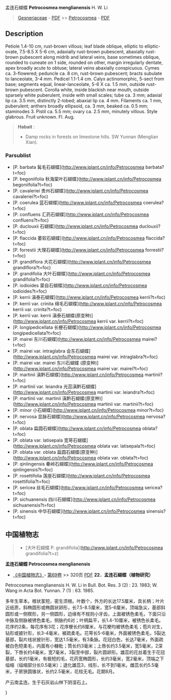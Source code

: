 孟连石蝴蝶 **Petrocosmea menglianensis** H. W. Li

> [Gesneriaceae](http://www.iplant.cn/info/Gesneriaceae?t=foc) - [PDF](http://www.iplant.cn/foc/pdf/Gesneriaceae.pdf) >> [Petrocosmea](http://www.iplant.cn/info/Petrocosmea?t=foc) - [PDF](http://www.iplant.cn/foc/pdf/Petrocosmea.pdf)
## Description

Petiole 1.4-10 cm, rust-brown villous; leaf blade oblique, elliptic to elliptic-ovate, 7.5-8.5 X 5-6 cm, adaxially rust-brown pubescent, abaxially rust-brown pubescent along midrib and lateral veins, base sometimes oblique, rounded to cuneate on 1 side, rounded on other, margin irregularly dentate, apex broadly acute to obtuse; lateral veins abaxially conspicuous. Cymes ca. 3-flowered; peduncle ca. 8 cm, rust-brown pubescent; bracts subulate to lanceolate, 3-4 mm. Pedicel 1.1-1.4 cm. Calyx actinomorphic, 5-sect from base; segments equal, linear-lanceolate, 5-6 X ca. 1.5 mm, outside rust-brown pubescent. Corolla white, inside blackish near mouth, outside sparsely white puberulent, inside with small scales; tube ca. 3 mm; adaxial lip ca. 3.5 mm, distinctly 2-lobed; abaxial lip ca. 4 mm. Filaments ca. 1 mm, puberulent; anthers broadly ellipsoid, ca. 3 mm, beaked ca. 0.5 mm; staminodes 3. Pistil ca. 5.5 mm; ovary ca. 2.5 mm, minutely villous. Style glabrous. Fruit unknown. Fl. Aug.


> **Habait** : 
>* Damp rocks in forests on limestone hills. SW Yunnan (Menglian Xian).


### Parsublist

* [P.  barbata  髯毛石蝴蝶](http://www.iplant.cn/info/Petrocosmea barbata?t=foc)
* [P.  begoniifolia  秋海棠叶石蝴蝶](http://www.iplant.cn/info/Petrocosmea begoniifolia?t=foc)
* [P.  cavaleriei  贵州石蝴蝶](http://www.iplant.cn/info/Petrocosmea cavaleriei?t=foc)
* [P.  coerulea  蓝石蝴蝶](http://www.iplant.cn/info/Petrocosmea coerulea?t=foc)
* [P.  confluens  汇药石蝴蝶](http://www.iplant.cn/info/Petrocosmea confluens?t=foc)
* [P.  duclouxii  石蝴蝶](http://www.iplant.cn/info/Petrocosmea duclouxii?t=foc)
* [P.  flaccida  萎软石蝴蝶](http://www.iplant.cn/info/Petrocosmea flaccida?t=foc)
* [P.  forrestii  大理石蝴蝶](http://www.iplant.cn/info/Petrocosmea forrestii?t=foc)
* [P.  grandiflora  大花石蝴蝶](http://www.iplant.cn/info/Petrocosmea grandiflora?t=foc)
* [P.  grandifolia  大叶石蝴蝶](http://www.iplant.cn/info/Petrocosmea grandifolia?t=foc)
* [P.  iodioides  蒙自石蝴蝶](http://www.iplant.cn/info/Petrocosmea iodioides?t=foc)
* [P.  kerrii  滇泰石蝴蝶](http://www.iplant.cn/info/Petrocosmea kerrii?t=foc)
* [P.  kerrii var. crinita  绵毛石蝴蝶](http://www.iplant.cn/info/Petrocosmea kerrii var. crinita?t=foc)
* [P.  kerrii var. kerrii  滇泰石蝴蝶(原变种)](http://www.iplant.cn/info/Petrocosmea kerrii var. kerrii?t=foc)
* [P.  longipedicellata  长梗石蝴蝶](http://www.iplant.cn/info/Petrocosmea longipedicellata?t=foc)
* [P.  mairei  东川石蝴蝶](http://www.iplant.cn/info/Petrocosmea mairei?t=foc)
* [P.  mairei var. intraglabra  会东石蝴蝶](http://www.iplant.cn/info/Petrocosmea mairei var. intraglabra?t=foc)
* [P.  mairei var. mairei  东川石蝴蝶 (原变种)](http://www.iplant.cn/info/Petrocosmea mairei var. mairei?t=foc)
* [P.  martinii  滇黔石蝴蝶](http://www.iplant.cn/info/Petrocosmea martinii?t=foc)
* [P.  martinii var. leiandra  光蕊滇黔石蝴蝶](http://www.iplant.cn/info/Petrocosmea martinii var. leiandra?t=foc)
* [P.  martinii var. martinii  滇黔石蝴蝶(原变种)](http://www.iplant.cn/info/Petrocosmea martinii var. martinii?t=foc)
* [P.  minor  小石蝴蝶](http://www.iplant.cn/info/Petrocosmea minor?t=foc)
* [P.  nervosa  显脉石蝴蝶](http://www.iplant.cn/info/Petrocosmea nervosa?t=foc)
* [P.  oblata  扁圆石蝴蝶](http://www.iplant.cn/info/Petrocosmea oblata?t=foc)
* [P.  oblata var. latisepala  宽萼石蝴蝶](http://www.iplant.cn/info/Petrocosmea oblata var. latisepala?t=foc)
* [P.  oblata var. oblata  扁圆石蝴蝶(原变种)](http://www.iplant.cn/info/Petrocosmea oblata var. oblata?t=foc)
* [P.  qinlingensis  秦岭石蝴蝶](http://www.iplant.cn/info/Petrocosmea qinlingensis?t=foc)
* [P.  rosettifolia  莲座石蝴蝶](http://www.iplant.cn/info/Petrocosmea rosettifolia?t=foc)
* [P.  sericea  丝毛石蝴蝶](http://www.iplant.cn/info/Petrocosmea sericea?t=foc)
* [P.  sichuanensis  四川石蝴蝶](http://www.iplant.cn/info/Petrocosmea sichuanensis?t=foc)
* [P.  sinensis  中华石蝴蝶](http://www.iplant.cn/info/Petrocosmea sinensis?t=foc)


## 中国植物志

> * [大叶石蝴蝶  P.  grandifolia](http://www.iplant.cn/info/Petrocosmea grandifolia?t=z)

**孟连石蝴蝶 Petrocosmea menglianensis**

* [《中国植物志》](http://www.iplant.cn/frps)- [第69卷](http://www.iplant.cn/frps/vol/69) >> 320页 [PDF](http://www.iplant.cn/frps/pdf/69/320.pdf)
**22．孟连石蝴蝶（植物研究）**

Petrocosmea menglianensis H. W. Li in Bull. Bot. Res. 3 (2) : 23. 1983; W. Wang in Acta Bot. Yunnan. 7 (1) : 63. 1985.

多年生草本。根状茎短，密生须根。叶数个，外方的长达17.5厘米，具长柄；叶片近纸质，斜椭圆形或椭圆状卵形，长7.5-8.5厘米，宽5-6厘米，顶端急尖，基部斜圆形或一侧楔形，另一侧圆形，边缘有不规则小牙齿，上面被锈色柔毛，下面只沿中脉及侧脉被锈色柔毛，侧脉约6对；叶柄扁平，长1.4-10厘米，被锈色长柔毛。花序约2条，每花序有3花；花序梗长约8厘米，与花梗均被锈色柔毛；苞片对生，钻形或披针形，长3-4毫米，被疏柔毛。花萼长5-6毫米，外面被锈色柔毛，5裂达基部，裂片线状披针形，宽达1.5毫米，有3条脉。花冠白色，长达7毫米，外面疏被白色短柔毛，内面有小糠粃；筒长约3毫米；上唇长约3.5毫米，宽5毫米，2深裂，下唇长约4毫米，宽7毫米，3裂至中部，裂片圆卵形。雄蕊的花丝着生于花冠基部，长约1毫米，有极短的毛，花药宽椭圆形，长约3毫米，宽2毫米，顶端之下缢缩（缢缩部分长0.5毫米）；退化雄蕊3，线形，长不到1毫米。雌蕊长约5.5毫米，子房狭圆锥状，长约2.5毫米，花柱无毛。花期8月。

产云南孟连。生于石灰岩山林下阴湿石上。

}